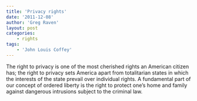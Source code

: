 ```yaml
---
title: 'Privacy rights'
date: '2011-12-08'
author: 'Greg Raven'
layout: post
categories:
    - rights
tags:
    - 'John Louis Coffey'
---
```


The right to privacy is one of the most cherished rights an American citizen has; the right to privacy sets America apart from totalitarian states in which the interests of the state prevail over individual rights. A fundamental part of our concept of ordered liberty is the right to protect one’s home and family against dangerous intrusions subject to the criminal law.